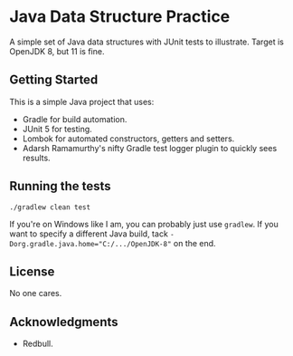 # Java Data Structure Practice

A simple set of Java data structures with JUnit tests to illustrate. Target is OpenJDK 8, but 11 is fine.

## Getting Started

This is a simple Java project that uses:
- Gradle for build automation.
- JUnit 5 for testing.
- Lombok for automated constructors, getters and setters.
- Adarsh Ramamurthy's nifty Gradle test logger plugin to quickly sees results. 

## Running the tests

`./gradlew clean test`

If you're on Windows like I am, you can probably just use `gradlew`. If you want to specify a different Java build, tack `-Dorg.gradle.java.home="C:/.../OpenJDK-8"` on the end.

## License

No one cares.

## Acknowledgments

* Redbull.